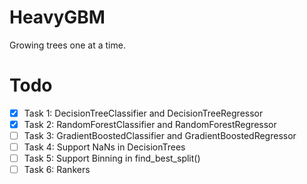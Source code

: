 # HeavyGBM

Growing trees one at a time.

# Todo

- [x] Task 1: DecisionTreeClassifier and DecisionTreeRegressor  
- [x] Task 2: RandomForestClassifier and RandomForestRegressor
- [ ] Task 3: GradientBoostedClassifier and GradientBoostedRegressor
- [ ] Task 4: Support NaNs in DecisionTrees  
- [ ] Task 5: Support Binning in find_best_split()
- [ ] Task 6: Rankers